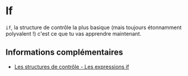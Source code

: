 # If

`if`, la structure de contrôle la plus basique (mais toujours étonnamment polyvalent !) c'est ce que tu vas apprendre maintenant.

## Informations complémentaires
- [Les structures de contrôle - Les expressions if](https://jimskapt.github.io/rust-book-fr/ch03-05-control-flow.html)
